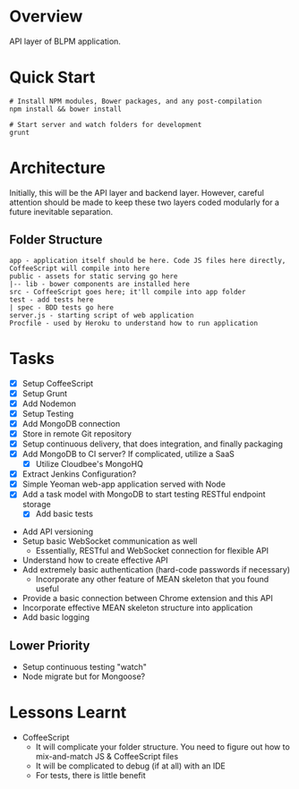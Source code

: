 # Overview
API layer of BLPM application.

# Quick Start

    # Install NPM modules, Bower packages, and any post-compilation
    npm install && bower install

    # Start server and watch folders for development
    grunt

# Architecture
Initially, this will be the API layer and backend layer. However, careful attention
should be made to keep these two layers coded modularly for a future inevitable separation.

## Folder Structure

    app - application itself should be here. Code JS files here directly, CoffeeScript will compile into here
    public - assets for static serving go here
    |-- lib - bower components are installed here
    src - CoffeeScript goes here; it'll compile into app folder
    test - add tests here
    | spec - BDD tests go here
    server.js - starting script of web application
    Procfile - used by Heroku to understand how to run application

# Tasks
* [X] Setup CoffeeScript
* [X] Setup Grunt
* [X] Add Nodemon
* [X] Setup Testing
* [X] Add MongoDB connection
* [X] Store in remote Git repository
* [X] Setup continuous delivery, that does integration, and finally packaging
* [X] Add MongoDB to CI server? If complicated, utilize a SaaS
    * [X] Utilize Cloudbee's MongoHQ
* [X] Extract Jenkins Configuration?
* [X] Simple Yeoman web-app application served with Node
* [X] Add a task model with MongoDB to start testing RESTful endpoint storage
    * [X] Add basic tests
* Add API versioning
* Setup basic WebSocket communication as well
    * Essentially, RESTful and WebSocket connection for flexible API
* Understand how to create effective API
* Add extremely basic authentication (hard-code passwords if necessary)
    * Incorporate any other feature of MEAN skeleton that you found useful
* Provide a basic connection between Chrome extension and this API
* Incorporate effective MEAN skeleton structure into application
* Add basic logging


## Lower Priority
* Setup continuous testing "watch"
* Node migrate but for Mongoose?

# Lessons Learnt
* CoffeeScript
    * It will complicate your folder structure. You need to figure out how to mix-and-match JS & CoffeeScript files
    * It will be complicated to debug (if at all) with an IDE
    * For tests, there is little benefit